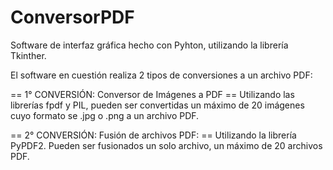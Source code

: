 # ConversorPDF

Software de interfaz gráfica hecho con Pyhton, utilizando la librería Tkinther.

El software en cuestión realiza 2 tipos de conversiones a un archivo PDF:

== 1° CONVERSIÓN: Conversor de Imágenes a PDF ==
Utilizando las librerías fpdf y PIL, pueden ser convertidas un máximo de 20 imágenes cuyo formato se .jpg o .png a un archivo PDF.

== 2° CONVERSIÓN: Fusión de archivos PDF: == 
Utilizando la librería PyPDF2. Pueden ser fusionados un solo archivo, un máximo de 20 archivos PDF.

